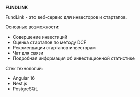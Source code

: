 **FUNDLINK**

FundLink - это веб-сервис для инвесторов и стартапов.

Основные возможности:
 - Совершение инвестиций
 - Оценка стартапов по методу DCF
 - Рекомендации стартапов инвесторам
 - Чат для связи
 - Подробная информация об инвестиционной статистике


Стек технологий:
 - Angular 16
 - Nest.js
 - PostgreSQL